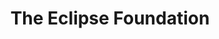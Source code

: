 ---
description: The Eclipse Foundation provides our global community of individuals and
  organizations with a mature, scalable, and business-friendly environment for open
  source software collaboration and innovation. We provide a proven governance framework
  and processes for entrepreneurial collaboration on sustainable, commercializable
  open source software that benefits developers, companies, and users alike. We do
  this by enabling members to contribute to projects organized in Working Groups and
  powered by our infrastructure and support in multiple areas like IP policy, marketing,
  and community building. Currently there are 380+ Eclipse projects.
layout: stand
logo: stands/the_eclipse_foundation/logo.png
new_this_year: "The Eclipse Foundation has moved to Europe and is now based out of\
  \ Brussels, Belgium. Find out more at https://www.eclipse.org/europe/. Featured\
  \ projects & working groups at our stand include, but are not limited to: \r\n\r\
  \nThe Eclipse Cloud Development Tools Working Group, which continues to grow in\
  \ size and popularity. Already boasting projects like Eclipse Che, Eclipse Theia,\
  \ Eclipse CodeWind, Eclipse JKube and more, ECD Tools recently undertook governance\
  \ of the Open VSX Registry, an open platform for publishing VS Code extensions.\
  \ In 2021, ECD Tools plans to continue growing the scope of development tools for\
  \  world-class cloud-based development. \r\n\r\nEclipse IoT Working Group: with\
  \ 45+ projects, 8.2 million lines of code and counting, and 170+ committers, the\
  \ Eclipse IoT Working Group is one of the most well-established and respected working\
  \ groups at the Foundation. IoT is rapidly growing in adoption and deployment and\
  \ Eclipse IoT is regarded as the leading community for IoT developers in the industry.\
  \ Responsible for highly regarded market research including the annual IoT Developers\
  \ Survey, there is truly no better place to collaborate and innovate on IoT platforms.\
  \ \r\n\r\nJakarta EE: Our Cloud Native Java working group, Jakarta EE, has recently\
  \ released Jakarta EE 9, marking a new baseline for innovation in Enterprise Java,\
  \ lowering the barriers to entry for new vendors and implementations and allowing\
  \ for easy migration to the new namespace. Work has already begun on Jakarta EE\
  \ 10."
showcase: The Eclipse Foundation has over 20 years of experience facilitating open
  source projects. It started with the Eclipse IDE which still releases regularly
  and boasts heavy adoption. Since inception, our ecosystem has grown to over 380
  projects with contribution opportunities for everyone. Recently, the Eclipse Foundation
  has transitioned to Europe, now based out of Brussels, Belgium, making us the largest
  European open source organization with over 170 member organizations and 900+ committers
  spread across the continent. There has never been a better time to get involved
  with the Eclipse Foundation. Benefit from our ever-growing community of innovative
  developers, increase awareness for your projects and get involved with new technologies.
  When you visit our stand, you will learn about our projects, our working groups,
  and how the Eclipse Foundation functions.
themes:
- Developer environment
title: The Eclipse Foundation
website: https://www.eclipse.org
show_on_overview: true
chatroom: eclipse
---